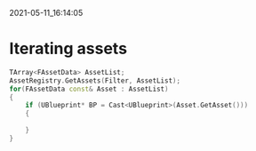 2021-05-11_16:14:05

# Iterating assets

```cpp
TArray<FAssetData> AssetList;
AssetRegistry.GetAssets(Filter, AssetList);
for(FAssetData const& Asset : AssetList)
{
    if (UBlueprint* BP = Cast<UBlueprint>(Asset.GetAsset()))
    {
        
    }
}
```